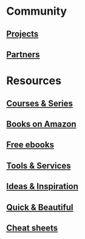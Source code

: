 # Community
## [Projects](/community/projects/projects_1.md)
## [Partners](/community/partners/partners_1.md)
# Resources
## [Courses & Series](/resources/cources/cources_1.md)
## [Books on Amazon](/resources/books/books_1.md)
## [Free ebooks](/resources/books/books_2.md)
## [Tools & Services](/resources/tools/tools_1.md)
## [Ideas & Inspiration](/resources/ideas/ideas_1.md)
## [Quick & Beautiful](resources/QuickAndBeautiful/iconic_1.md)
## [Cheat sheets](resources/cheatsheets/cheatsheets_1.md)